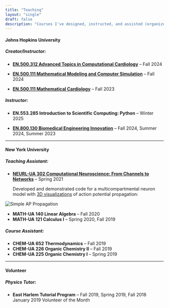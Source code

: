 ```yaml
---
title: "Teaching"
layout: "single"
draft: false
description: "Courses I've designed, instructed, and assisted (organized by institution and role)."
---
```


#### Johns Hopkins University
##### Creator/Instructor:
- [**EN.500.312 Advanced Topics in Computational Cardiology**](/files/Fall_2024_HEROIC_Syllabus.pdf) – Fall 2024  
    
- [**EN.500.111 Mathematical Modeling and Computer Simulation**](/files/Fall_2024_HEART_Syllabus.pdf)  – Fall 2024  
 
- [**EN.500.111 Mathematical Cardiology**](/files/Fall_2023_HEART_Syllabus.pdf)   – Fall 2023  


##### Instructor:
- **EN.553.285 Introduction to Scientific Computing: Python** – Winter 2025  

- [**EN.800.130 Biomedical Engineering Innovation**](/files/BMEISyllabus.pdf) – Fall 2024, Summer 2024, Summer 2023  


---

#### New York University
##### Teaching Assistant:
- [**NEURL-UA 302 Computational Neuroscience: From Channels to Networks**](https://as.nyu.edu/departments/cns/UndergraduateProgram/Courses/Channels/ComputationalNeuroscienceFromChannelstoNetworksSampleSyllabus.html) – Spring 2021

  Developed and demonstrated code for a multicompartmental neuron model with [3D visualizations](https://www.youtube.com/watch?v=3RDD7zvEwiA&list=PLQ_KsQ99ZUQMcyG-MsnAIeghDuepldWs7&pp=gAQBiAQB) of action potential propagation:

<div style="margin-top: 5px; margin-bottom: 15px; text-align: left;">
  <img src="/images/simple-ap-prop2.gif" alt="Simple AP Propagation" 
       style="max-width: 50%; height: auto; display: inline-block;">
</div>


  
- **MATH-UA 140 Linear Algebra** – Fall 2020  
- **MATH-UA 121 Calculus I** – Spring 2020, Fall 2019

##### Course Assistant:
- **CHEM-UA 652 Thermodynamics** – Fall 2019  
- **CHEM-UA 226 Organic Chemistry II** – Fall 2019  
- **CHEM-UA 225 Organic Chemistry I** – Spring 2019

---

#### Volunteer
##### Physics Tutor:
- **East Harlem Tutorial Program** – Fall 2019, Spring 2019, Fall 2018  
  January 2019 Volunteer of the Month
